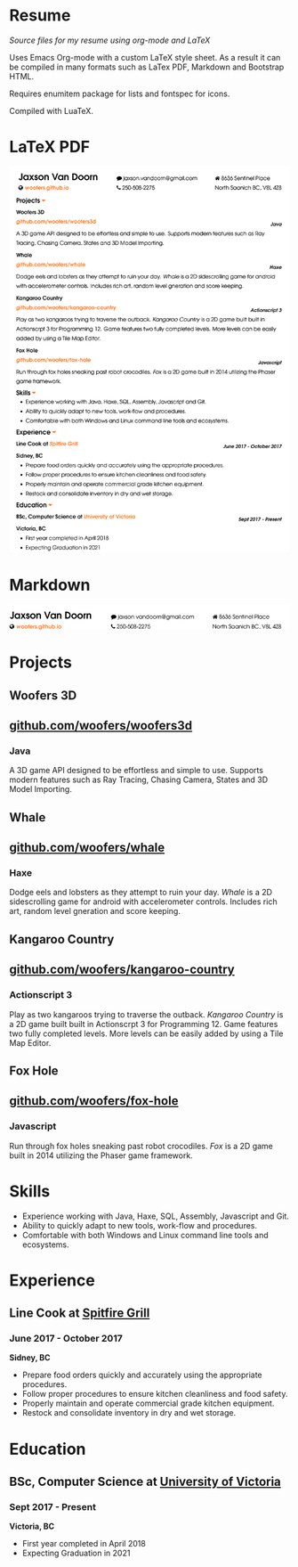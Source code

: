 
# Resume

*Source files for my resume using org-mode and LaTeX*

Uses Emacs Org-mode with a custom LaTeX style sheet.  As a result it can be compiled in many formats such as LaTex PDF, Markdown and Bootstrap HTML.

Requires enumitem package for lists and fontspec for icons.

Compiled with LuaTeX.

# LaTeX PDF

![img](./screenshots/example.png "Resume")

# Markdown

[![alt text](./screenshots/header_left.png "Jaxson Van Doorn")](https://woofers.github.io/)

# Projects

## Woofers 3D

## [github.com/woofers/woofers3d](https://github.com/woofers/woofers3d)

### Java

A 3D game API designed to be effortless and simple to use.
Supports modern features such as Ray Tracing, Chasing Camera, States and 3D Model Importing.

## Whale

## [github.com/woofers/whale](https://github.com/woofers/whale)

### Haxe

Dodge eels and lobsters as they attempt to ruin your day.
*Whale* is a 2D sidescrolling game for android with accelerometer controls.  Includes rich art, random level gneration and score keeping.

## Kangaroo Country

## [github.com/woofers/kangaroo-country](https://github.com/woofers/kangaroo-country)

### Actionscript 3

Play as two kangaroos trying to traverse the outback.
*Kangaroo Country* is a 2D game built built in Actionscrpt 3 for Programming 12. Game features two fully completed levels. More levels can be easily added by using a Tile Map Editor.

## Fox Hole

## [github.com/woofers/fox-hole](https://github.com/woofers/fox-hole)

### Javascript

Run through fox holes sneaking past robot crocodiles.
*Fox* is a 2D game built in 2014 utilizing the Phaser game framework.

# Skills

-   Experience working with Java, Haxe, SQL, Assembly, Javascript and Git.
-   Ability to quickly adapt to new tools, work-flow and procedures.
-   Comfortable with both Windows and Linux command line tools and ecosystems.

# Experience

## Line Cook at [Spitfire Grill](https://www.spitfiregrill.ca/)

### June 2017 - October 2017

**Sidney, BC**
-   Prepare food orders quickly and accurately using the appropriate procedures.
-   Follow proper procedures to ensure kitchen cleanliness and food safety.
-   Properly maintain and operate commercial grade kitchen equipment.
-   Restock and consolidate inventory in dry and wet storage.

# Education

## BSc, Computer Science at [University of Victoria](https://www.uvic.ca/)

### Sept 2017 - Present

**Victoria, BC**
-   First year completed in April 2018
-   Expecting Graduation in 2021
